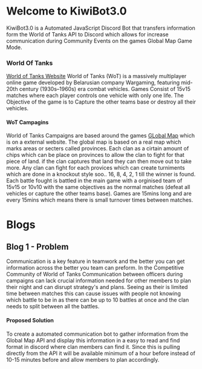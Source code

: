 # Welcome to KiwiBot3.0

KiwiBot3.0 is a Automated JavaScript Discord Bot that transfers information form the World of Tanks API to Discord which allows for increase communication during Community Events on the games Global Map Game Mode.

### World Of Tanks
[World of Tanks Website](https://worldoftanks.asia/)
World of Tanks (WoT) is a massively multiplayer online game developed by Belarusian company Wargaming, featuring mid-20th century (1930s–1960s) era combat vehicles.
Games Consist of 15v15 matches where each player controls one vehicle with only one life. The Objective of the game is to Capture the other teams base or destroy all their vehicles.
#### WoT Campagins
World of Tanks Campaigns are based around the games [GLobal Map]() which is on a external website. The global map is based on a real map which marks areas or secters called provinces. Each clan as a cirtain amount of chips which can be place on provinces to allow the clan to fight for that piece of land. if the clan captures that land they can then move out to take more. Any clan can fight for each provices which can create turniments which are done in a knockout style soo.. 16, 8, 4, 2, 1 till the winner is found. Each battle fought is battled in the main game with a orginised team of 15v15 or 10v10 with the same objectives as the normal matches (defeat all vehicles or capture the other teams base). Games are 15mins long and are every 15mins which means there is small turnover times between matches. 

# Blogs 

## Blog 1 - Problem 
Communication is a key feature in teamwork and the better you can get information across the better you team can preform. In the Competitive Community of World of Tanks Communication between officers during campaigns can lack crucial information needed for other members to plan their night and can disrupt strategy's and plans.
Seeing as their is limited time between matches this can cause issues with people not knowing which battle to be in as there can be up to 10 battles at once and the clan needs to split between all the battles.
#### Proposed Solution
To create a automated communication bot to gather information from the Global Map API and display this information in a easy to read and find format in discord where clan members can find it. Since this is pulling directly from the API it will be available minimum of a hour before instead of 10-15 minutes before and allow members to plan accordingly.

